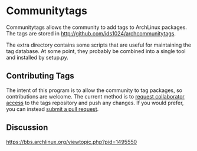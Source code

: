 Communitytags
=============
Communitytags allows the community to add tags to ArchLinux packages.  The tags are stored in http://github.com/ids1024/archcommunitytags.

The extra directory contains some scripts that are useful for maintaining the tag database.  At some point, they probably be combined into a single tool and installed by setup.py.

Contributing Tags
-----------------
The intent of this program is to allow the community to tag packages, so contributions are welcome.  The current method is to [request collaborator access](https://github.com/ids1024/archcommunitytags/issues/1) to the tags repository and push any changes.  If you would prefer, you can instead [submit a pull request](https://github.com/ids1024/archcommunitytags/pulls).

Discussion
----------
 https://bbs.archlinux.org/viewtopic.php?pid=1495550
